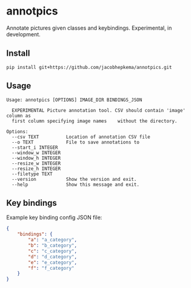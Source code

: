 # annotpics
Annotate pictures given classes and keybindings. Experimental, in development.

## Install

```
pip install git+https://github.com/jacobhepkema/annotpics.git
```

## Usage

```
Usage: annotpics [OPTIONS] IMAGE_DIR BINDINGS_JSON

  EXPERIMENTAL Picture annotation tool. CSV should contain 'image' column as
  first column specifying image names    without the directory.

Options:
  --csv TEXT          Location of annotation CSV file
  --o TEXT            File to save annotations to
  --start_i INTEGER
  --window_w INTEGER
  --window_h INTEGER
  --resize_w INTEGER
  --resize_h INTEGER
  --filetype TEXT
  --version           Show the version and exit.
  --help              Show this message and exit.
```

## Key bindings

Example key binding config JSON file:

```json
{
    "bindings": {
        "a": "a_category",
        "b": "b_category",
        "c": "c_category",
        "d": "d_category",
        "e": "e_category",
        "f": "f_category"
    }
}
```
